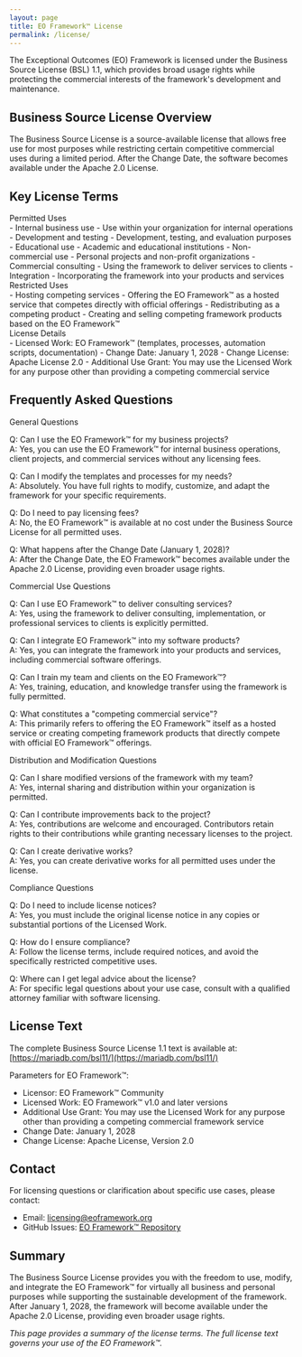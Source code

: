 ```yaml
---
layout: page
title: EO Framework™ License
permalink: /license/
---
```


The <span class="key-term">Exceptional Outcomes (EO) Framework</span> is licensed under the <span class="key-term">Business Source License (BSL) 1.1</span>, which provides broad usage rights while protecting the commercial interests of the framework's development and maintenance.

## Business Source License Overview

The Business Source License is a source-available license that allows free use for most purposes while restricting certain competitive commercial uses during a limited period. After the Change Date, the software becomes available under the Apache 2.0 License.

## Key License Terms

<div class="license-heading">Permitted Uses</div>
- <span class="key-term">Internal business use</span> - Use within your organization for internal operations
- <span class="key-term">Development and testing</span> - Development, testing, and evaluation purposes
- <span class="key-term">Educational use</span> - Academic and educational institutions
- <span class="key-term">Non-commercial use</span> - Personal projects and non-profit organizations
- <span class="key-term">Commercial consulting</span> - Using the framework to deliver services to clients
- <span class="key-term">Integration</span> - Incorporating the framework into your products and services

<div class="license-heading">Restricted Uses</div>
- <span class="key-term">Hosting competing services</span> - Offering the EO Framework™ as a hosted service that competes directly with official offerings
- <span class="key-term">Redistributing as a competing product</span> - Creating and selling competing framework products based on the EO Framework™

<div class="license-heading">License Details</div>
- <span class="key-term">Licensed Work</span>: EO Framework™ (templates, processes, automation scripts, documentation)
- <span class="key-term">Change Date</span>: January 1, 2028
- <span class="key-term">Change License</span>: Apache License 2.0
- <span class="key-term">Additional Use Grant</span>: You may use the Licensed Work for any purpose other than providing a competing commercial service

## Frequently Asked Questions

<div class="license-heading">General Questions</div>

<span class="key-term">Q: Can I use the EO Framework™ for my business projects?</span>  
A: Yes, you can use the EO Framework™ for internal business operations, client projects, and commercial services without any licensing fees.

<span class="key-term">Q: Can I modify the templates and processes for my needs?</span>  
A: Absolutely. You have full rights to modify, customize, and adapt the framework for your specific requirements.

<span class="key-term">Q: Do I need to pay licensing fees?</span>  
A: No, the EO Framework™ is available at no cost under the Business Source License for all permitted uses.

<span class="key-term">Q: What happens after the Change Date (January 1, 2028)?</span>  
A: After the Change Date, the EO Framework™ becomes available under the Apache 2.0 License, providing even broader usage rights.

<div class="license-heading">Commercial Use Questions</div>

<span class="key-term">Q: Can I use EO Framework™ to deliver consulting services?</span>  
A: Yes, using the framework to deliver consulting, implementation, or professional services to clients is explicitly permitted.

<span class="key-term">Q: Can I integrate EO Framework™ into my software products?</span>  
A: Yes, you can integrate the framework into your products and services, including commercial software offerings.

<span class="key-term">Q: Can I train my team and clients on the EO Framework™?</span>  
A: Yes, training, education, and knowledge transfer using the framework is fully permitted.

<span class="key-term">Q: What constitutes a "competing commercial service"?</span>  
A: This primarily refers to offering the EO Framework™ itself as a hosted service or creating competing framework products that directly compete with official EO Framework™ offerings.

<div class="license-heading">Distribution and Modification Questions</div>

<span class="key-term">Q: Can I share modified versions of the framework with my team?</span>  
A: Yes, internal sharing and distribution within your organization is permitted.

<span class="key-term">Q: Can I contribute improvements back to the project?</span>  
A: Yes, contributions are welcome and encouraged. Contributors retain rights to their contributions while granting necessary licenses to the project.

<span class="key-term">Q: Can I create derivative works?</span>  
A: Yes, you can create derivative works for all permitted uses under the license.

<div class="license-heading">Compliance Questions</div>

<span class="key-term">Q: Do I need to include license notices?</span>  
A: Yes, you must include the original license notice in any copies or substantial portions of the Licensed Work.

<span class="key-term">Q: How do I ensure compliance?</span>  
A: Follow the license terms, include required notices, and avoid the specifically restricted competitive uses.

<span class="key-term">Q: Where can I get legal advice about the license?</span>  
A: For specific legal questions about your use case, consult with a qualified attorney familiar with software licensing.

## License Text

The complete Business Source License 1.1 text is available at: [https://mariadb.com/bsl11/](https://mariadb.com/bsl11/)

<span class="key-term">Parameters for EO Framework™:</span>
- <span class="key-term">Licensor</span>: EO Framework™ Community
- <span class="key-term">Licensed Work</span>: EO Framework™ v1.0 and later versions
- <span class="key-term">Additional Use Grant</span>: You may use the Licensed Work for any purpose other than providing a competing commercial framework service
- <span class="key-term">Change Date</span>: January 1, 2028
- <span class="key-term">Change License</span>: Apache License, Version 2.0

## Contact

For licensing questions or clarification about specific use cases, please contact:
- <span class="key-term">Email</span>: [licensing@eoframework.org](mailto:licensing@eoframework.org)
- <span class="key-term">GitHub Issues</span>: [EO Framework™ Repository](https://github.com/eoframework/eof-website/issues)

## Summary

The Business Source License provides you with the freedom to use, modify, and integrate the EO Framework™ for virtually all business and personal purposes while supporting the sustainable development of the framework. After January 1, 2028, the framework will become available under the Apache 2.0 License, providing even broader usage rights.

*This page provides a summary of the license terms. The full license text governs your use of the EO Framework™.*